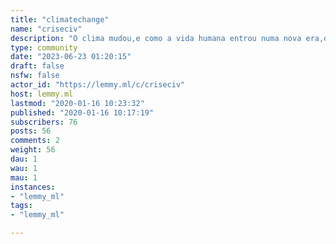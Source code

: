 ```yaml
---
title: "climatechange" 
name: "criseciv"
description: "O clima mudou,e como a vida humana entrou numa nova era,de inseguranças e medos.Aqui não é lugar para pensar o clima,é para as mudanças climáticas que já vivemos!"
type: community
date: "2023-06-23 01:20:15"
draft: false
nsfw: false
actor_id: "https://lemmy.ml/c/criseciv"
host: lemmy.ml
lastmod: "2020-01-16 10:23:32"
published: "2020-01-16 10:17:19"
subscribers: 76
posts: 56
comments: 2
weight: 56
dau: 1
wau: 1
mau: 1
instances:
- "lemmy_ml"
tags: 
- "lemmy_ml"

---
```

